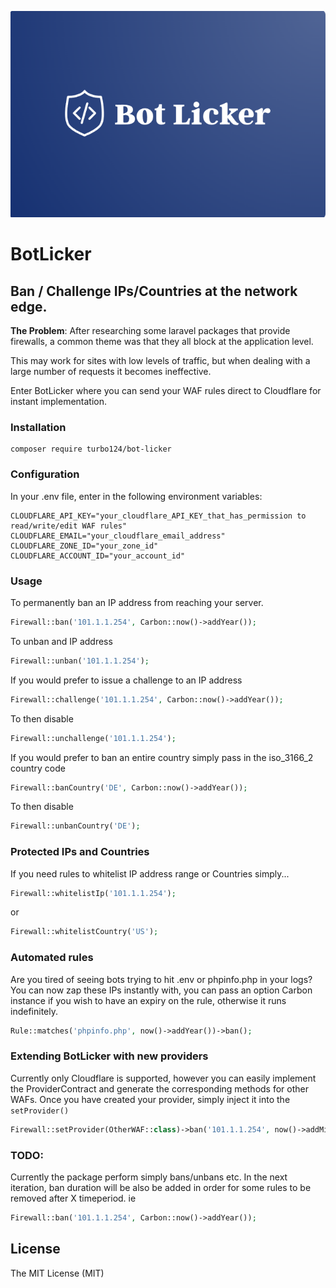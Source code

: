 
<p align="center">
    <img src="botlicker.png">
</p>

# BotLicker

## Ban / Challenge IPs/Countries at the network edge.

**The Problem**: After researching some laravel packages that provide firewalls, a common theme was that they all block at the application level.

This may work for sites with low levels of traffic, but when dealing with a large number of requests it becomes ineffective.

Enter BotLicker where you can send your WAF rules direct to Cloudflare for instant implementation.

### Installation

```
composer require turbo124/bot-licker
```

### Configuration

In your .env file, enter in the following environment variables:

```
CLOUDFLARE_API_KEY="your_cloudflare_API_KEY_that_has_permission to read/write/edit WAF rules"
CLOUDFLARE_EMAIL="your_cloudflare_email_address"
CLOUDFLARE_ZONE_ID="your_zone_id"
CLOUDFLARE_ACCOUNT_ID="your_account_id"
```

### Usage

To permanently ban an IP address from reaching your server.

```php
Firewall::ban('101.1.1.254', Carbon::now()->addYear());
```

To unban and IP address

```php
Firewall::unban('101.1.1.254');
```

If you would prefer to issue a challenge to an IP address

```php
Firewall::challenge('101.1.1.254', Carbon::now()->addYear());
```

To then disable

```php
Firewall::unchallenge('101.1.1.254');
```

If you would prefer to ban an entire country simply pass in the iso_3166_2 country code

```php
Firewall::banCountry('DE', Carbon::now()->addYear());
```

To then disable

```php
Firewall::unbanCountry('DE');
```

### Protected IPs and Countries

If you need rules to whitelist IP address range or Countries simply...

```php
Firewall::whitelistIp('101.1.1.254');
```

or

```php
Firewall::whitelistCountry('US');
```

### Automated rules

Are you tired of seeing bots trying to hit .env or phpinfo.php in your logs? You can now zap these IPs instantly with, you can pass an option Carbon instance if you wish to have an expiry on the rule, otherwise it runs indefinitely.

```php
Rule::matches('phpinfo.php', now()->addYear())->ban();
```

### Extending BotLicker with new providers

Currently only Cloudflare is supported, however you can easily implement the ProviderContract and generate the corresponding methods for other WAFs. Once you have created your provider, simply inject it into the `setProvider()`

```php
Firewall::setProvider(OtherWAF::class)->ban('101.1.1.254', now()->addMinutes(5));
```

### TODO:
Currently the package perform simply bans/unbans etc. In the next iteration, ban duration will be also be added in order for some rules to be removed after X timeperiod. ie

```php
Firewall::ban('101.1.1.254', Carbon::now()->addYear());
```

## License
The MIT License (MIT)
